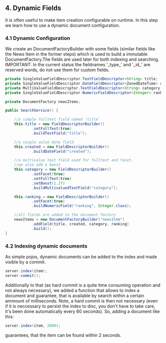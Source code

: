 ## 4. Dynamic Fields

It is often useful to make item creation configurable on runtime. In this step we learn
 how to use a dynamic document configuration.

### 4.1 Dynamic Configuration

We create an DocumentFactoryBuilder with some fields (similar fields like the News Item in the former
steps) which is used to build a immutable DocumentFactory.The fields are used later for both indexing 
and searching. IMPORTANT: In the current status the fieldnames '\_type_' and '\_id_' are reserved words, do not use 
them for custom fields.

```java
private SingleValueFieldDescriptor.TextFieldDescriptor<String> title;
private SingleValueFieldDescriptor.DateFieldDescriptor<ZonedDateTime> created;
private MultiValueFieldDescriptor.TextFieldDescriptor<String> category;
private SingleValueFieldDescriptor.NumericFieldDescriptor<Integer> ranking;

private DocumentFactory newsItems;

public SearchService() {

    //a simple fulltext field named 'title'
    this.title = new FieldDescriptorBuilder()
            .setFullText(true)
            .buildTextField("title");

    //a single value date field
    this.created = new FieldDescriptorBuilder()
            .buildDateField("created");

    //a multivalue text field used for fulltext and facet.
    //we also add a boost
    this.category = new FieldDescriptorBuilder()
            .setFacet(true)
            .setFullText(true)
            .setBoost(1.2f)
            .buildMultivaluedTextField("category");

    this.ranking = new FieldDescriptorBuilder()
            .setFacet(true)
            .buildNumericField("ranking", Integer.class);

    //all fields are added to the document factory
    newsItems = new DocumentFactoryBuilder("newsItem")
            .addField(title, created, category, ranking)
            .build();
}
```

### 4.2 Indexing dynamic documents

As simple pojos, dynamic documents can be added to the index and made visible by a commit.

````java
server.index(item);
server.commit();
````
Additionally to that (as hard commit is a quite time consuming operation and not always necessary), we added a 
function that allows to index a document and guarantee, that is available by search within a certain ammount of milliseconds.
Note, a hard commit is then not necessary (even if it is neccessary to persist the index to disc, you don't have to take care, it's been done automatically every 60 seconds).
So, adding a document like this:

````java
server.index(item, 2000);
````

guarantees, that the item can be found within 2 seconds.
